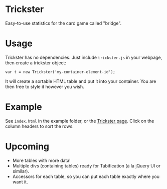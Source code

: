 # Trickster

Easy-to-use statistics for the card game called "bridge".

# Usage

Trickster has no dependencies.  Just include `trickster.js` in your webpage, then create a trickster object:

    var t = new Trickster('my-container-element-id');

It will create a sortable HTML table and put it into your container.  You are then free to style it however you wish.

# Example

See `index.html` in the example folder, or the [Trickster page](http://wulftone.github.io/trickster).  Click on the column headers to sort the rows.

# Upcoming

* More tables with more data!
* Multiple divs (containing tables) ready for Tabification (à la jQuery UI or similar).
* Accessors for each table, so you can put each table exactly where you want it.
